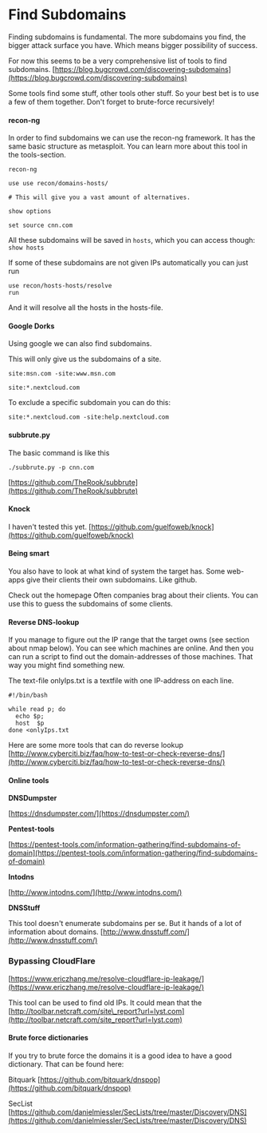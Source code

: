 # Find Subdomains

Finding subdomains is fundamental. The more subdomains you find, the bigger attack surface you have. Which means bigger possibility of success.

For now this seems to be a very comprehensive list of tools to find subdomains. [https://blog.bugcrowd.com/discovering-subdomains](https://blog.bugcrowd.com/discovering-subdomains)

Some tools find some stuff, other tools other stuff. So your best bet is to use a few of them together. Don't forget to brute-force recursively!

#### recon-ng <a id="recon-ng"></a>

In order to find subdomains we can use the recon-ng framework. It has the same basic structure as metasploit. You can learn more about this tool in the tools-section.

```text
recon-ng

use use recon/domains-hosts/

# This will give you a vast amount of alternatives.

show options

set source cnn.com
```

All these subdomains will be saved in `hosts`, which you can access though: `show hosts`

If some of these subdomains are not given IPs automatically you can just run

```text
use recon/hosts-hosts/resolve
run
```

And it will resolve all the hosts in the hosts-file.

#### Google Dorks <a id="google-dorks"></a>

Using google we can also find subdomains.

This will only give us the subdomains of a site.

`site:msn.com -site:www.msn.com`

`site:*.nextcloud.com`

To exclude a specific subdomain you can do this:

`site:*.nextcloud.com -site:help.nextcloud.com`

#### subbrute.py <a id="subbrutepy"></a>

The basic command is like this

`./subbrute.py -p cnn.com`

[https://github.com/TheRook/subbrute](https://github.com/TheRook/subbrute)

#### Knock <a id="knock"></a>

I haven't tested this yet. [https://github.com/guelfoweb/knock](https://github.com/guelfoweb/knock)

#### Being smart <a id="being-smart"></a>

You also have to look at what kind of system the target has. Some web-apps give their clients their own subdomains. Like github.

Check out the homepage Often companies brag about their clients. You can use this to guess the subdomains of some clients.

#### Reverse DNS-lookup <a id="reverse-dns-lookup"></a>

If you manage to figure out the IP range that the target owns \(see section about nmap below\). You can see which machines are online. And then you can run a script to find out the domain-addresses of those machines. That way you might find something new.

The text-file onlyIps.txt is a textfile with one IP-address on each line.

```text
#!/bin/bash

while read p; do
  echo $p;
  host  $p
done <onlyIps.txt
```

Here are some more tools that can do reverse lookup [http://www.cyberciti.biz/faq/how-to-test-or-check-reverse-dns/](http://www.cyberciti.biz/faq/how-to-test-or-check-reverse-dns/)

#### Online tools <a id="online-tools"></a>

**DNSDumpster**

[https://dnsdumpster.com/](https://dnsdumpster.com/)

**Pentest-tools**

[https://pentest-tools.com/information-gathering/find-subdomains-of-domain](https://pentest-tools.com/information-gathering/find-subdomains-of-domain)

**Intodns**

[http://www.intodns.com/](http://www.intodns.com/)

**DNSStuff**

This tool doesn't enumerate subdomains per se. But it hands of a lot of information about domains. [http://www.dnsstuff.com/](http://www.dnsstuff.com/)

### Bypassing CloudFlare <a id="bypassing-cloudflare"></a>

[https://www.ericzhang.me/resolve-cloudflare-ip-leakage/](https://www.ericzhang.me/resolve-cloudflare-ip-leakage/)

This tool can be used to find old IPs. It could mean that the [http://toolbar.netcraft.com/site\_report?url=lyst.com](http://toolbar.netcraft.com/site_report?url=lyst.com)

#### Brute force dictionaries <a id="brute-force-dictionaries"></a>

If you try to brute force the domains it is a good idea to have a good dictionary. That can be found here:

Bitquark [https://github.com/bitquark/dnspop](https://github.com/bitquark/dnspop)

SecList [https://github.com/danielmiessler/SecLists/tree/master/Discovery/DNS](https://github.com/danielmiessler/SecLists/tree/master/Discovery/DNS)

